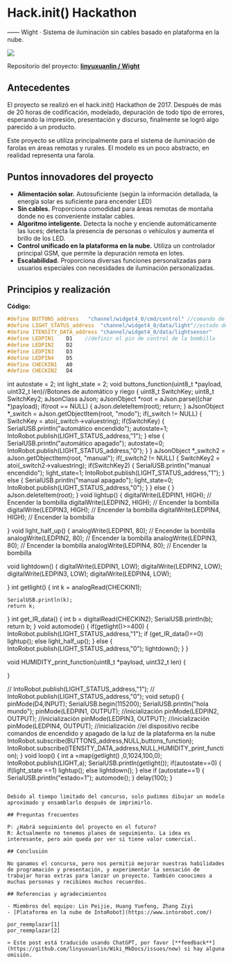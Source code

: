 # Hack.init() Hackathon

—— Wight · Sistema de iluminación sin cables basado en plataforma en la nube.

![](https://f004.backblazeb2.com/file/wiki-media/img/wight.jpg)

Repositorio del proyecto: [**linyuxuanlin / Wight**](https://github.com/linyuxuanlin/Wight)

## Antecedentes

El proyecto se realizó en el hack.init() Hackathon de 2017. Después de más de 20 horas de codificación, modelado, depuración de todo tipo de errores, esperando la impresión, presentación y discurso, finalmente se logró algo parecido a un producto.

Este proyecto se utiliza principalmente para el sistema de iluminación de farolas en áreas remotas y rurales. El modelo es un poco abstracto, en realidad representa una farola.

## Puntos innovadores del proyecto

- **Alimentación solar.** Autosuficiente (según la información detallada, la energía solar es suficiente para encender LED)
- **Sin cables.** Proporciona comodidad para áreas remotas de montaña donde no es conveniente instalar cables.
- **Algoritmo inteligente.** Detecta la noche y enciende automáticamente las luces; detecta la presencia de personas o vehículos y aumenta el brillo de los LED.
- **Control unificado en la plataforma en la nube.** Utiliza un controlador principal GSM, que permite la depuración remota en lotes.
- **Escalabilidad.** Proporciona diversas funciones personalizadas para usuarios especiales con necesidades de iluminación personalizadas.

## Principios y realización

**Código:**

```cpp
#define BUTTONS_address   "channel/widget4_0/cmd/control" //comando de encendido / apagado
#define LIGHT_STATUS_address  "channel/widget4_0/data/light"//estado de encendido / apagado
#define ITENSITY_DATA_address "channel/widget4_0/data/lightsensor"
#define LEDPIN1    D1    //definir el pin de control de la bombilla
#define LEDPIN2    D2
#define LEDPIN3    D3
#define LEDPIN4    D5
#define CHECKIN1   A0
#define CHECKIN2   D4
```

int autostate = 2;
int light_state = 2;
void buttons_function(uint8_t *payload, uint32_t len)//Botones de automático y riego
{
    uint8_t SwitchKey;
    uint8_t SwitchKey2;
    aJsonClass aJson;
    aJsonObject *root = aJson.parse((char *)payload);
    if(root == NULL)
    {
        aJson.deleteItem(root);
        return;
    }
    aJsonObject *_switch = aJson.getObjectItem(root, "modo");
    if(_switch != NULL)
    {
        SwitchKey = atoi(_switch->valuestring);
        if(SwitchKey)
        {
            SerialUSB.println("automático encendido");
            autostate=1;
             IntoRobot.publish(LIGHT_STATUS_address,"1");
        }
        else
        {
            SerialUSB.println("automático apagado");
            autostate=0;
             IntoRobot.publish(LIGHT_STATUS_address,"0");
        }
    }
    aJsonObject *_switch2 = aJson.getObjectItem(root, "manual");
    if(_switch2 != NULL)
    {
        SwitchKey2 = atoi(_switch2->valuestring);
        if(SwitchKey2)
        {
            SerialUSB.println("manual encendido");
            light_state=1;
             IntoRobot.publish(LIGHT_STATUS_address,"1");
        }
        else
        {
            SerialUSB.println("manual apagado");
            light_state=0;
             IntoRobot.publish(LIGHT_STATUS_address,"0");
        }
    }
    else
    {
    }
    aJson.deleteItem(root);
}
void lightup()
{
    digitalWrite(LEDPIN1, HIGH);    // Encender la bombilla
    digitalWrite(LEDPIN2, HIGH);    // Encender la bombilla
    digitalWrite(LEDPIN3, HIGH);    // Encender la bombilla
    digitalWrite(LEDPIN4, HIGH);    // Encender la bombilla

}
void light_half_up()
{
    analogWrite(LEDPIN1, 80);    // Encender la bombilla
    analogWrite(LEDPIN2, 80);    // Encender la bombilla
    analogWrite(LEDPIN3, 80);    // Encender la bombilla
    analogWrite(LEDPIN4, 80);    // Encender la bombilla

void lightdown()
{
    digitalWrite(LEDPIN1, LOW);
    digitalWrite(LEDPIN2, LOW);
    digitalWrite(LEDPIN3, LOW);
    digitalWrite(LEDPIN4, LOW);

}
int getlight()
{
    int k  = analogRead(CHECKIN1);

    SerialUSB.println(k);
    return k;
}
int get_IR_data()
{
    int b = digitalRead(CHECKIN2);
    SerialUSB.println(b);
    return b;
}
void automode()
{
    if(getlight()>=400)
    {
        IntoRobot.publish(LIGHT_STATUS_address,"1");
        if (get_IR_data()==0)
        lightup();
        else
        light_half_up();
    }
    else
    {
    IntoRobot.publish(LIGHT_STATUS_address,"0");
    lightdown();
    }
}

void HUMIDITY_print_function(uint8_t *payload, uint32_t len)
{

}

// IntoRobot.publish(LIGHT_STATUS_address,"1");
// IntoRobot.publish(LIGHT_STATUS_address,"0");
void setup()
{
    pinMode(D4,INPUT);
    SerialUSB.begin(115200);
    SerialUSB.println("hola mundo");
    pinMode(LEDPIN1, OUTPUT);    //inicialización
    pinMode(LEDPIN2, OUTPUT);    //inicialización
    pinMode(LEDPIN3, OUTPUT);    //inicialización
    pinMode(LEDPIN4, OUTPUT);    //inicialización
    //el dispositivo recibe comandos de encendido y apagado de la luz de la plataforma en la nube
    IntoRobot.subscribe(BUTTONS_address,NULL,buttons_function);
    IntoRobot.subscribe(ITENSITY_DATA_address,NULL,HUMIDITY_print_function);
}
void loop()
{
   int a =map(getlight() ,0,1024,100,0);
   IntoRobot.publish(LIGHT,a);
    SerialUSB.println(getlight());
    if(autostate==0)
    {
        if(light_state ==1)
        lightup();
        else
        lightdown();
    }
    else if (autostate==1)
    {
        SerialUSB.println("estado=1");
        automode();
    }
    delay(100);
}
```

Debido al tiempo limitado del concurso, solo pudimos dibujar un modelo aproximado y ensamblarlo después de imprimirlo.

## Preguntas frecuentes

P: ¿Habrá seguimiento del proyecto en el futuro?
R: Actualmente no tenemos planes de seguimiento. La idea es interesante, pero aún queda por ver si tiene valor comercial.

## Conclusión

No ganamos el concurso, pero nos permitió mejorar nuestras habilidades de programación y presentación, y experimentar la sensación de trabajar horas extras para lanzar un proyecto. También conocimos a muchas personas y recibimos muchos recuerdos.

## Referencias y agradecimientos

- Miembros del equipo: Lin Peijie, Huang Yuefeng, Zhang Ziyi
- [Plataforma en la nube de IntoRobot](https://www.intorobot.com/)

por_reemplazar[1]
por_reemplazar[2]

> Este post está traducido usando ChatGPT, por favor [**feedback**](https://github.com/linyuxuanlin/Wiki_MkDocs/issues/new) si hay alguna omisión.